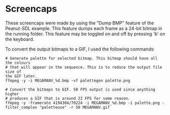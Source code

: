 # Screencaps

These screencaps were made by using the "Dump BMP" feature of the Peanut-SDL
example. This feature dumps each frame as a 24-bit bitmap in the running folder.
This feature may be toggled on and off by pressing 'b' on the keyboard.

To convert the output bitmaps to a GIF, I used the following commands:
```
# Generate palette for selected bitmap. This bitmap should have all the colours
# that will appear in the sequence. This is to reduce the output file size of
the GIF later.
ffmpeg -y -i MEGAMANV_%d.bmp -vf palettegen palette.png

# Convert the bitmaps to GIF. 50 FPS output is used since anything higher
# produces a GIF that is around 22 FPS for some reason.
ffmpeg -y -framerate 4194304/70224 -i MEGAMANV_%d.bmp -i palette.png -filter_complex "paletteuse" -r 50 MEGAMANV.gif
```
